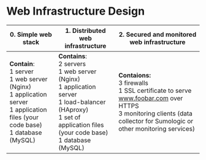 # Web Infrastructure Design

| 0. Simple web stack | 1. Distributed web infrastructure | 2. Secured and monitored web infrastructure |
| ------------------- | --------------------------------- | ------------------------------------------- |
| **Contain**: <br/>1 server<br/>1 web server (Nginx)<br/>1 application server<br/>1 application files (your code base)<br/>1 database (MySQL) | **Contains**:<br/>2 servers<br/>1 web server (Nginx)<br/>1 application server<br/>1 load-balancer (HAproxy)<br/>1 set of application files (your code base)<br/>1 database (MySQL) | **Contaions:**<br/>3 firewalls<br/>1 SSL certificate to serve www.foobar.com over HTTPS <br/>3 monitoring clients (data collector for Sumologic or other monitoring services) |
